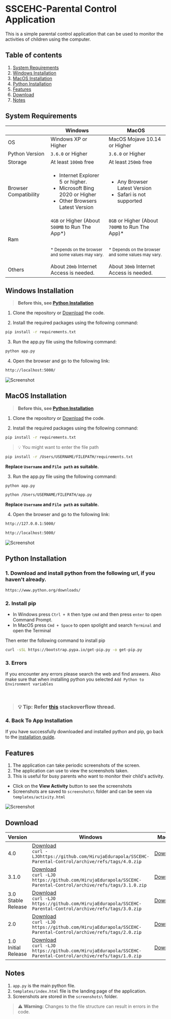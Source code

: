 # SSCEHC-Parental Control Application
This is a simple parental control application that can be used to monitor the activities of children using the computer.

## Table of contents
1. [System Requirements](#system-requirements)
3. [Windows Installation](#windows-installation)
4. [MacOS Installation](#macos-installation)
5. [Python Installation](#python-installation)
2. [Features](#features)
6. [Download](#download)
6. [Notes](#notes)


## System Requirements
|  | Windows | MacOS |
| ----------- | ----------- | -----------  |
| OS | Windows XP or Higher | MacOS Mojave 10.14 or Higher|
| Python Version | `3.6.0` or Higher |  `3.6.0` or Higher |
| Storage | At least `100mb` free |  At least `250mb` free |
| Browser Compatibility  | <ul><li>Internet Explorer 5 or higher.</li><li>Microsoft Bing 2020 or Higher</li><li>Other Browsers Latest Version</li></ul> |  <ul><li>Any Browser Latest Version</li><li>Safari is not supported</li></ul> |
| Ram | `4GB` or Higher (About `500MB` to Run The App*) <br> <br> <p style="font-size: small;">* Depends on the browser and some values may vary. </p>|  `8GB` or Higher (About `700MB` to Run The App)* <br> <br> <p style="font-size: small;">* Depends on the browser and some values may vary. </p> |
| Others | About `20mb` Internet Access is needed. |  About `30mb` Internet Access is needed. |


## Windows Installation
>**Before this, see [Python Installation](#python-installation)**
1. Clone the repository or [Download](#download) the code.

2. Install the required packages using the following command:
```bash
pip install -r requirements.txt
```
3. Run the app.py file using the following command:
```bash
python app.py
```
4. Open the browser and go to the following link:
```bash
http://localhost:5000/
```

![Screenshot](dataIMG.png)

## MacOS Installation
>**Before this, see [Python Installation](#python-installation)**
1. Clone the repository or [Download](#download) the code.

2. Install the required packages using the following command:

```bash
pip install -r requirements.txt
```


>💡 You might want to enter the file path

```bash
pip install -r /Users/USERNAME/FILEPATH/requirements.txt
```
**Replace `Username` and `File path`  as suitable.**

3. Run the app.py file using the following command:
```bash
python app.py
```
```bash
python /Users/USERNAME/FILEPATH/app.py
```
**Replace `Username` and `File path`  as suitable.**

4. Open the browser and go to the following link:
```bash
http://127.0.0.1:5000/
```
```bash
http://localhost:5000/
```

![Screenshot](dataIMG.png)

## Python Installation

### 1. Download and install python from the following url, if you haven't already.
```bash
https://www.python.org/downloads/
```
###  2. Install pip 

- In Windows press `Ctrl + R` then type `cmd` and then press `enter` to open Command Prompt.
- In MacOS press `Cmd + Space` to open spolight and search `Terminal` and open the Terminal

Then enter the following command to install pip

```bash
curl -sSL https://bootstrap.pypa.io/get-pip.py -o get-pip.py
```

### 3. Errors
If you encounter any errors please search the web and find answers. Also make sure that when installing python you selected `Add Python to Environment variables `

<br>

> ###  💡 **Tip**: Refer [this](https://stackoverflow.com/questions/17953124/python-is-not-recognized-as-an-internal-or-external-command) stackoverflow thread.

### 4. Back To App Installation
If you have successfully downloaded and installed python and pip, go back to the [installation guide](#windows-installation).


## Features
1. The application can take periodic screenshots of the screen.
2. The application can use to view the screenshots taken.
3. This is useful for busy parents who want to monitor their child's activity.
- Click on the **View Activity** button to see the screenshots
- Screenshots are saved to `screenshots\` folder and can be seen via `templates/activity.html`

![Screenshot](datImage.png)

## Download

| Version | Windows | MacOS |
| ---------- | ---------- | --------- |
| 4.0 | [Download](https://github.com/HirujaEdurapola/SSCEHC-Parental-Control/archive/refs/tags/4.0.zip) <br> ```curl -LJOhttps://github.com/HirujaEdurapola/SSCEHC-Parental-Control/archive/refs/tags/4.0.zip``` | [Download](https://github.com/HirujaEdurapola/SSCEHC-Parental-Control/archive/refs/tags/4.0.zip) |
| 3.1.0 | [Download](https://github.com/HirujaEdurapola/SSCEHC-Parental-Control/archive/refs/tags/3.1.0.zip) <br> ```curl -LJO https://github.com/HirujaEdurapola/SSCEHC-Parental-Control/archive/refs/tags/3.1.0.zip``` | [Download](https://github.com/HirujaEdurapola/SSCEHC-Parental-Control/archive/refs/tags/3.1.0.zip) |
| 3.0 Stable Release | [Download](https://github.com/HirujaEdurapola/SSCEHC-Parental-Control/archive/refs/tags/3.0.zip) <br> ```curl -LJO https://github.com/HirujaEdurapola/SSCEHC-Parental-Control/archive/refs/tags/3.0.zip``` | [Download](https://github.com/HirujaEdurapola/SSCEHC-Parental-Control/archive/refs/tags/3.0.zip) |
| 2.0 | [Download](https://github.com/HirujaEdurapola/SSCEHC-Parental-Control/archive/refs/tags/2.0.zip) <br> ```curl -LJO https://github.com/HirujaEdurapola/SSCEHC-Parental-Control/archive/refs/tags/2.0.zip``` | [Download](https://github.com/HirujaEdurapola/SSCEHC-Parental-Control/archive/refs/tags/2.0.zip) |
| 1.0 Initial Release | [Download](https://github.com/HirujaEdurapola/SSCEHC-Parental-Control/archive/refs/tags/1.0.zip) <br> ```curl -LJO https://github.com/HirujaEdurapola/SSCEHC-Parental-Control/archive/refs/tags/1.0.zip``` | [Download](https://github.com/HirujaEdurapola/SSCEHC-Parental-Control/archive/refs/tags/1.0.zip) |


## Notes
1. `app.py` is the main python file.
2. `templates/index.html` file is the landing page of the application.
3. Screenshots are stored in the `screenshots\` folder.
> ⚠️ **Warning:** Changes to the file structure can result in errors in the code.


